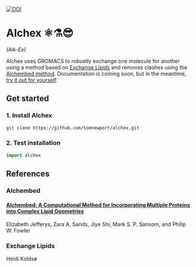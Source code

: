 [![DOI](https://zenodo.org/badge/49133219.svg)](https://zenodo.org/badge/latestdoi/49133219)

Alchex ⚛⚗😎
==========
_(Alk-Ex)_

Alchex uses GROMACS to robustly exchange one molecule for another using a method based on [Exchange Lipids](#exchange-lipids) and removes clashes using the [Alchembed method](#alchembed). Documentation is coming soon, but in the meantime, [try it out for yourself](#get-started).

Get started
-----------

### 1. Install Alchex

```bash
git clone https://github.com/tomnewport/alchex.git
```

### 2. Test installation

```python
import alchex
```

References
----------

### Alchembed

#### [Alchembed: A Computational Method for Incorporating Multiple Proteins into Complex Lipid Geometries](http://pubs.acs.org/doi/abs/10.1021/ct501111d)

Elizabeth Jefferys, Zara A. Sands, Jiye Shi, Mark S. P. Sansom, and Philip W. Fowler

### Exchange Lipids 

Heidi Koldsø
